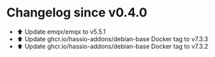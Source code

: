 # Changelog since v0.4.0
- ⬆️ Update emqx/emqx to v5.5.1 
- ⬆️ Update ghcr.io/hassio-addons/debian-base Docker tag to v7.3.3 
- ⬆️ Update ghcr.io/hassio-addons/debian-base Docker tag to v7.3.2 

